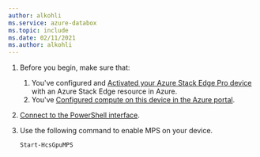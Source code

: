 ```yaml
---
author: alkohli
ms.service: azure-databox
ms.topic: include
ms.date: 02/11/2021
ms.author: alkohli
---
```


1. Before you begin, make sure that:

    1. You've configured and [Activated your Azure Stack Edge Pro device](../articles/databox-online/azure-stack-edge-gpu-deploy-activate.md) with an Azure Stack Edge resource in Azure.
    1. You've [Configured compute on this device in the Azure portal](../articles/databox-online/azure-stack-edge-deploy-configure-compute.md#configure-compute).
    
1. [Connect to the PowerShell interface](../articles/databox-online/azure-stack-edge-gpu-connect-powershell-interface.md#connect-to-the-powershell-interface).
1. Use the following command to enable MPS on your device.

    ```powershell
    Start-HcsGpuMPS
    ```